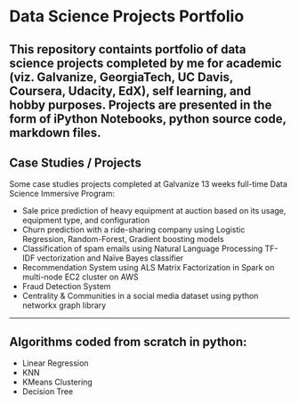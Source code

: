 # Data Science Projects Portfolio

This repository containts portfolio of data science projects completed by me for academic (viz. Galvanize, GeorgiaTech, UC Davis, Coursera, Udacity, EdX), self learning, and hobby purposes. Projects are presented in the form of iPython Notebooks, python source code, markdown files.
---
## Case Studies / Projects 
Some case studies projects completed at Galvanize 13 weeks full-time Data Science Immersive Program:

- Sale price prediction of heavy equipment at auction based on its usage, equipment type, and configuration 
- Churn prediction with a ride-sharing company using Logistic Regression, Random-Forest, Gradient boosting  models
- Classification of spam emails using Natural Language Processing TF-IDF vectorization and Naïve Bayes classifier
- Recommendation System using ALS Matrix Factorization in Spark on multi-node EC2 cluster on AWS
- Fraud Detection System 
- Centrality & Communities in a social media dataset using python networkx graph library

---
## Algorithms coded from scratch in python:
- Linear Regression
- KNN
- KMeans Clustering
- Decision Tree

